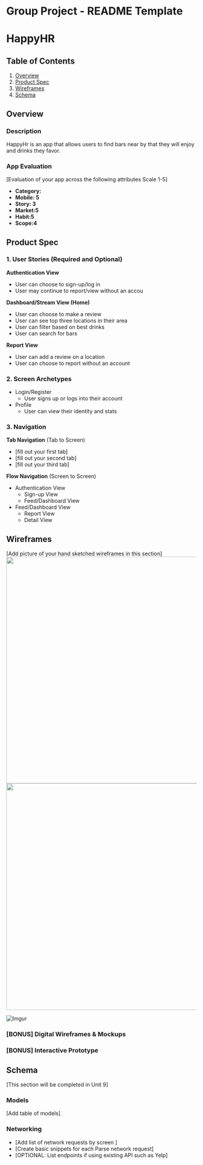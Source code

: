 Group Project - README Template
===

# HappyHR

## Table of Contents
1. [Overview](#Overview)
1. [Product Spec](#Product-Spec)
1. [Wireframes](#Wireframes)
2. [Schema](#Schema)

## Overview
### Description
HappyHr is an app that allows users to find bars near by that they will enjoy and drinks they favor. 

### App Evaluation
[Evaluation of your app across the following attributes Scale 1-5]
- **Category:**
- **Mobile: 5**
- **Story: 3**
- **Market:5**
- **Habit:5**
- **Scope:4**

## Product Spec

### 1. User Stories (Required and Optional)

**Authentication View**

* User can choose to sign-up/log in
* User may continue to report/view without an accou

**Dashboard/Stream View (Home)**

* User can choose to make a review
* User can see top three locations in their area
* User can filter based on best drinks
* User can search for bars

**Report View**
* User can add a review on a location
* User can choose to report without an account



### 2. Screen Archetypes

* Login/Register
   * User signs up or logs into their account
* Profile
   * User can view their identity and stats

### 3. Navigation

**Tab Navigation** (Tab to Screen)

* [fill out your first tab]
* [fill out your second tab]
* [fill out your third tab]

**Flow Navigation** (Screen to Screen)

* Authentication View
   * Sign-up View
   * Feed/Dashboard View
* Feed/Dashboard View
   * Report View
   * Detail View

## Wireframes
[Add picture of your hand sketched wireframes in this section]
<img src="(https://imgur.com/gLYVYmu)" width=600>
<img src="(https://i.imgur.com/nLO24ku.png)" width=600>



![Imgur](https://i.imgur.com/SskWCwv.png)
### [BONUS] Digital Wireframes & Mockups

### [BONUS] Interactive Prototype

## Schema 
[This section will be completed in Unit 9]
### Models
[Add table of models]
### Networking
- [Add list of network requests by screen ]
- [Create basic snippets for each Parse network request]
- [OPTIONAL: List endpoints if using existing API such as Yelp]
